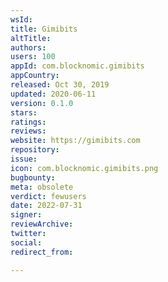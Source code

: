 ```yaml
---
wsId: 
title: Gimibits
altTitle: 
authors: 
users: 100
appId: com.blocknomic.gimibits
appCountry: 
released: Oct 30, 2019
updated: 2020-06-11
version: 0.1.0
stars: 
ratings: 
reviews: 
website: https://gimibits.com
repository: 
issue: 
icon: com.blocknomic.gimibits.png
bugbounty: 
meta: obsolete
verdict: fewusers
date: 2022-07-31
signer: 
reviewArchive: 
twitter: 
social: 
redirect_from: 

---
```


